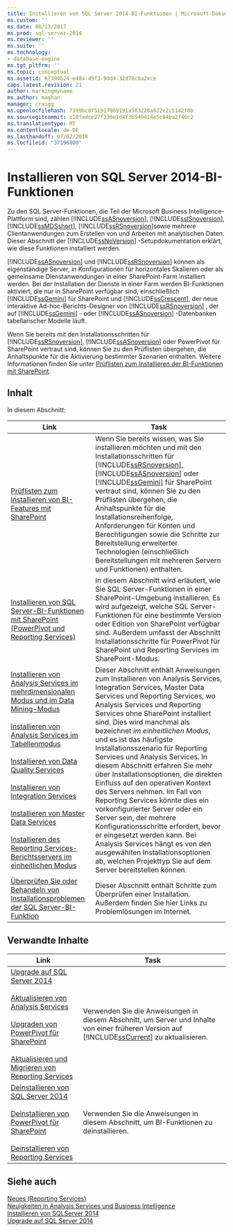 ```yaml
---
title: Installieren von SQL Server 2014-BI-Funktionen | Microsoft-Dokumentation
ms.custom: ''
ms.date: 06/13/2017
ms.prod: sql-server-2014
ms.reviewer: ''
ms.suite: ''
ms.technology:
- database-engine
ms.tgt_pltfrm: ''
ms.topic: conceptual
ms.assetid: 67399b24-e48a-49f3-9dd4-32d78c6a2ece
caps.latest.revision: 21
author: markingmyname
ms.author: maghan
manager: craigg
ms.openlocfilehash: 7399bc0f51917069191a503228a822e2c5142f8b
ms.sourcegitcommit: c18fadce27f330e1d4f36549414e5c84ba2f46c2
ms.translationtype: MT
ms.contentlocale: de-DE
ms.lasthandoff: 07/02/2018
ms.locfileid: "37196800"
---
```

# <a name="install-sql-server-2014-bi-features"></a>Installieren von SQL Server 2014-BI-Funktionen
  Zu den SQL Server-Funktionen, die Teil der Microsoft Business Intelligence-Plattform sind, zählen [!INCLUDE[ssASnoversion](../../includes/ssasnoversion-md.md)], [!INCLUDE[ssISnoversion](../../includes/ssisnoversion-md.md)], [!INCLUDE[ssMDSshort](../../includes/ssmdsshort-md.md)], [!INCLUDE[ssRSnoversion](../../includes/ssrsnoversion-md.md)]sowie mehrere Clientanwendungen zum Erstellen von und Arbeiten mit analytischen Daten. Dieser Abschnitt der [!INCLUDE[ssNoVersion](../../includes/ssnoversion-md.md)] -Setupdokumentation erklärt, wie diese Funktionen installiert werden.  
  
 [!INCLUDE[ssASnoversion](../../includes/ssasnoversion-md.md)] und [!INCLUDE[ssRSnoversion](../../includes/ssrsnoversion-md.md)] können als eigenständige Server, in Konfigurationen für horizontales Skalieren oder als gemeinsame Dienstanwendungen in einer SharePoint-Farm installiert werden. Bei der Installation der Dienste in einer Farm werden BI-Funktionen aktiviert, die nur in SharePoint verfügbar sind, einschließlich [!INCLUDE[ssGemini](../../includes/ssgemini-md.md)] für SharePoint und [!INCLUDE[ssCrescent](../../includes/sscrescent-md.md)], der neue interaktive Ad-hoc-Berichts-Designer von [!INCLUDE[ssRSnoversion](../../includes/ssrsnoversion-md.md)] , der auf [!INCLUDE[ssGemini](../../includes/ssgemini-md.md)] - oder [!INCLUDE[ssASnoversion](../../includes/ssasnoversion-md.md)] -Datenbanken tabellarischer Modelle läuft.  
  
 Wenn Sie bereits mit den Installationsschritten für [!INCLUDE[ssRSnoversion](../../includes/ssrsnoversion-md.md)], [!INCLUDE[ssASnoversion](../../includes/ssasnoversion-md.md)] oder PowerPivot für SharePoint vertraut sind, können Sie zu den Prüflisten übergehen, die Anhaltspunkte für die Aktivierung bestimmter Szenarien enthalten. Weitere Informationen finden Sie unter [Prüflisten zum Installieren der BI-Funktionen mit SharePoint](checklists-for-installing-bi-features-with-sharepoint.md).  
  
## <a name="contents"></a>Inhalt  
 In diesem Abschnitt:  
  
|Link|Task|  
|----------|----------|  
|[Prüflisten zum Installieren von BI-Features mit SharePoint](checklists-for-installing-bi-features-with-sharepoint.md)|Wenn Sie bereits wissen, was Sie installieren möchten und mit den Installationsschritten für [!INCLUDE[ssRSnoversion](../../includes/ssrsnoversion-md.md)], [!INCLUDE[ssASnoversion](../../includes/ssasnoversion-md.md)] oder [!INCLUDE[ssGemini](../../includes/ssgemini-md.md)] für SharePoint vertraut sind, können Sie zu den Prüflisten übergehen, die Anhaltspunkte für die Installationsreihenfolge, Anforderungen für Konten und Berechtigungen sowie die Schritte zur Bereitstellung erweiterter Technologien (einschließlich Bereitstellungen mit mehreren Servern und Funktionen) enthalten.|  
|[Installieren von SQL Server-BI-Funktionen mit SharePoint &#40;PowerPivot und Reporting Services&#41;](install-sql-server-bi-features-sharepoint-powerpivot-reporting-services.md)|In diesem Abschnitt wird erläutert, wie Sie SQL Server-Funktionen in einer SharePoint-Umgebung installieren. Es wird aufgezeigt, welche SQL Server-Funktionen für eine bestimmte Version oder Edition von SharePoint verfügbar sind. Außerdem umfasst der Abschnitt Installationsschritte für PowerPivot für SharePoint und Reporting Services im SharePoint-Modus.|  
|[Installieren von Analysis Services im mehrdimensionalen Modus und im Data Mining-Modus](install-analysis-services-in-multidimensional-and-data-mining-mode.md)<br /><br /> [Installieren von Analysis Services im Tabellenmodus](../../analysis-services/instances/install-windows/install-analysis-services.md)<br /><br /> [Installieren von Data Quality Services](../../data-quality-services/install-windows/install-data-quality-services.md)<br /><br /> [Installieren von Integration Services](../../integration-services/install-windows/install-integration-services.md)<br /><br /> [Installieren von Master Data Services](../../master-data-services/install-windows/install-master-data-services.md)<br /><br /> [Installieren des Reporting Services-Berichtsservers im einheitlichen Modus](../../reporting-services/install-windows/install-reporting-services-native-mode-report-server.md)|Dieser Abschnitt enthält Anweisungen zum Installieren von Analysis Services, Integration Services, Master Data Services und Reporting Services, wo Analysis Services und Reporting Services ohne SharePoint installiert sind. Dies wird manchmal als bezeichnet *im einheitlichen Modus*, und es ist das häufigste Installationsszenario für Reporting Services und Analysis Services. In diesem Abschnitt erfahren Sie mehr über Installationsoptionen, die direkten Einfluss auf den operativen Kontext des Servers nehmen. Im Fall von Reporting Services könnte dies ein vorkonfigurierter Server oder ein Server sein, der mehrere Konfigurationsschritte erfordert, bevor er eingesetzt werden kann. Bei Analysis Services hängt es von den ausgewählten Installationsoptionen ab, welchen Projekttyp Sie auf dem Server bereitstellen können.|  
|[Überprüfen Sie oder Behandeln von Installationsproblemen der SQL Server-BI-Funktion](../../../2014/sql-server/install/verify-or-troubleshoot-sql-server-bi-feature-installation-problems.md)|Dieser Abschnitt enthält Schritte zum Überprüfen einer Installation. Außerdem finden Sie hier Links zu Problemlösungen im Internet.|  
  
## <a name="related-content"></a>Verwandte Inhalte  
  
|Link|Task|  
|----------|----------|  
|[Upgrade auf SQL Server 2014](../../database-engine/install-windows/upgrade-sql-server.md)<br /><br /> [Aktualisieren von Analysis Services](../../database-engine/install-windows/upgrade-analysis-services.md)<br /><br /> [Upgraden von PowerPivot für SharePoint](../../database-engine/install-windows/upgrade-power-pivot-for-sharepoint.md)<br /><br /> [Aktualisieren und Migrieren von Reporting Services](../../reporting-services/install-windows/upgrade-and-migrate-reporting-services.md)|Verwenden Sie die Anweisungen in diesem Abschnitt, um Server und Inhalte von einer früheren Version auf [!INCLUDE[ssCurrent](../../includes/sscurrent-md.md)] zu aktualisieren.|  
|[Deinstallieren von SQL Server 2014](uninstall-sql-server.md)<br /><br /> [Deinstallieren von PowerPivot für SharePoint](../../../2014/sql-server/install/uninstall-power-pivot-for-sharepoint.md)<br /><br /> [Deinstallieren von Reporting Services](../../../2014/sql-server/install/uninstall-reporting-services.md)|Verwenden Sie die Anweisungen in diesem Abschnitt, um BI-Funktionen zu deinstallieren.|  
  
## <a name="see-also"></a>Siehe auch  
 [Neues &#40;Reporting Services&#41;](../../../2014/reporting-services/what-s-new-reporting-services.md)   
 [Neuigkeiten in Analysis Services und Business Intelligence](../../analysis-services/what-s-new-in-analysis-services.md)   
 [Installieren von SQLServer 2014](../../database-engine/install-windows/install-sql-server.md)   
 [Upgrade auf SQL Server 2014](../../database-engine/install-windows/upgrade-sql-server.md)  
  
  
